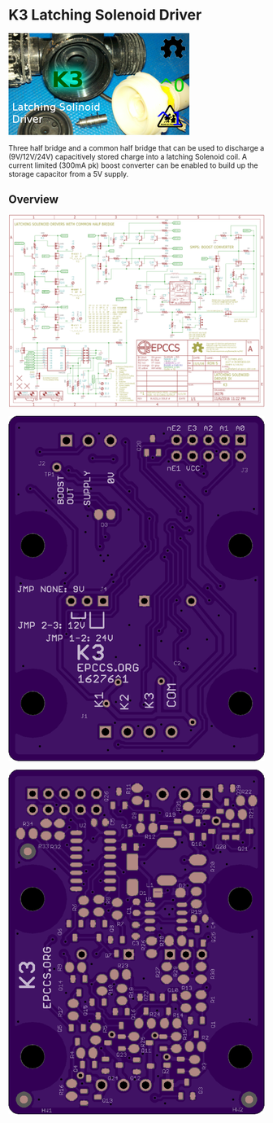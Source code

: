 # K3 Latching Solenoid Driver

![Status](./status_icon.png "K3 Status")

Three half bridge and a common half bridge that can be used to discharge a (9V/12V/24V) capacitively stored charge into a latching Solenoid coil. A current limited (300mA pk) boost converter can be enabled to build up the storage capacitor from a 5V supply.

## Overview

![Schematic](./Documents/16276,Schematic.png "K3 Schematic")

![Bottom](./Documents/16276,Bottom.png "K3 Board Bottom")

![Top](./Documents/16276,Top.png "K3 Board Top")